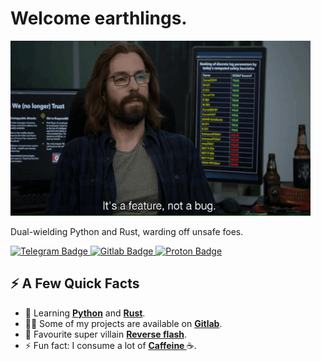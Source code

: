 <h1>Welcome earthlings.</h1>
<img width=480 height=280 src="static/gilfoyle.gif" />

<p>Dual-wielding Python and Rust, warding off unsafe foes.</p>
<a href="https://t.me/BytesIO">
    <img src="https://img.shields.io/badge/-@BytesIO-0290F7?style=flat-square&amp;labelColor=FFFFFF&amp;logo=Telegram&amp;link=https://t.me/BytesIO"
        alt="Telegram Badge">
</a>
<a href="https://gitlab.com/alenpaul2001/">
    <img src="https://img.shields.io/badge/-@alenpaul2001-380D75?style=flat-square&amp;logo=Gitlab&amp;link=https://gitlab.com/alenpaul2001/"
        alt="Gitlab Badge">
</a>
<a href="mailto:alenpaul2001@pm.me?subject=Hello%20There&body=Lorem%20Ipsum%20is%20great%20!!"><img
        src="https://img.shields.io/badge/-@alenpaul2001@pm.me-8B89CC?style=flat-square&amp;labelColor=FFFFFF&amp;logo=ProtonMail&amp;link=mailto:alenpaul2001@pm.me"
        alt="Proton Badge"></a></p>
<h2>⚡️ A Few Quick Facts</h2>
<ul>
    <li>🌱 Learning <a href="https://www.python.org/"><strong>Python</strong></a> and <a
            href="https://www.rust-lang.org/"><strong>Rust</strong></a>.</li>
    <li>👨‍💻 Some of my projects are available on <a
            href="https://gitlab.com/alenpaul2001"><strong>Gitlab</strong></a>.</li>
    <li>🦹 Favourite super villain <a href="https://en.wikipedia.org/wiki/Eobard_Thawne"><strong>Reverse
                flash</strong></a>.
    </li>
    <li>⚡ Fun fact: I consume a lot of <a href="https://en.wikipedia.org/wiki/Caffeine"><strong>Caffeine </a></strong>☕.
    </li>
</ul>